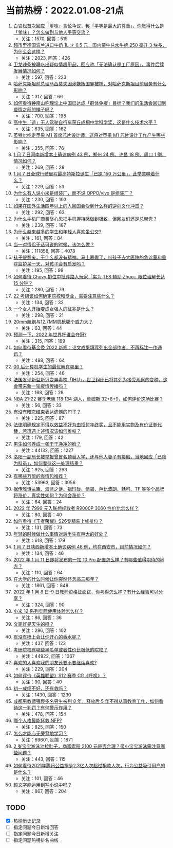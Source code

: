 # 当前热榜：2022.01.08-21点
1. [白岩松首次回应「爹味」言论争议，称「平等是最大的尊重」，你觉得什么是「爹味」？怎么做到与他人平等交流？](https://www.zhihu.com/question/510223842)
    * 关注：1570, 回答：515
2. [超市里德国波兰进口牛奶 1L 才 6.5 元，国内蒙牛兑水牛奶 250 毫升 3 块多，为什么会这样？](https://www.zhihu.com/question/507361929)
    * 关注：2023, 回答：426
3. [卫龙辣条被曝吃出疑似情趣用品，回应称「无法确认是工厂原因」，事件后续发展情况如何？](https://www.zhihu.com/question/510231872)
    * 关注：597, 回答：223
4. [哈萨克斯坦前总理马西莫夫因涉嫌叛国罪被捕，对哈萨克斯坦目前局势有什么影响？](https://www.zhihu.com/question/510479708)
    * 关注：317, 回答：66
5. [如何看待钟南山称理论上中国已达成「群体免疫」目标？我们的生活会回归到疫情之前的样子吗？](https://www.zhihu.com/question/510272554)
    * 关注：700, 回答：198
6. [高中生「造」无人驾驶自行车获丘成桐中学科学奖，这是什么技术水平？](https://www.zhihu.com/question/509817266)
    * 关注：635, 回答：162
7. [英特尔挖走苹果 M1 首席芯片设计师，这将对苹果 M1 芯片设计工作产生哪些影响？](https://www.zhihu.com/question/510268216)
    * 关注：355, 回答：76
8. [1 月 7 日河南新增本土确诊病例 43 例，郑州 24 例、许昌 18 例、周口 1 例，情况如何？](https://www.zhihu.com/question/510437950)
    * 关注：269, 回答：28
9. [1 月 7 日全球行驶里程最高特斯拉诞生「已跑 150 万公里」，此举意味着什么？](https://www.zhihu.com/question/510338045)
    * 关注：229, 回答：53
10. [为什么有人说小米是组装厂，而不说 OPPO/vivo 是组装厂？](https://www.zhihu.com/question/509874886)
    * 关注：230, 回答：103
11. [如果在国外生活四年以上的人回国会受到什么样的逆向文化冲击？](https://www.zhihu.com/question/284124706)
    * 关注：292, 回答：63
12. [为什么手机厂商费尽心思把手机握持感做到极致，但网友们还是总带壳？](https://www.zhihu.com/question/509277375)
    * 关注：239, 回答：167
13. [为什么越来越多的学生和年轻人喜欢坐公交?](https://www.zhihu.com/question/509653623)
    * 关注：161, 回答：84
14. [当一对情侣无话可说的时候，该怎么做？](https://www.zhihu.com/question/280272233)
    * 关注：111858, 回答：4078
15. [孩子很颓废，干什么都没有精神。马上寒假了，带孩子去大医院的急诊室和重症监护呆一天，对孩子会有启发吗？](https://www.zhihu.com/question/509821970)
    * 关注：195, 回答：99
16. [如何看待 Chovy 排位中批评路人玩家「实为 TES 辅助 Zhuo」眼位理解长达 15 分钟？](https://www.zhihu.com/question/510097819)
    * 关注：280, 回答：79
17. [22 考研该如何确定院校和专业，需要注意些什么？](https://www.zhihu.com/question/459908388)
    * 关注：134, 回答：32
18. [一个女人开始变成女强人的征兆是什么？](https://www.zhihu.com/question/507161844)
    * 关注：298, 回答：21
19. [20mm航炮与12.7MM机枪哪个威力大？](https://www.zhihu.com/question/502525596)
    * 关注：63, 回答：44
20. [预测一下，2022 年世界杯谁会夺冠?](https://www.zhihu.com/question/495968276)
    * 关注：315, 回答：199
21. [如何看待基金委 2022 新规：论文成果填写列出全部作者，不再标注一作通讯？](https://www.zhihu.com/question/510413440)
    * 关注：488, 回答：64
22. [00 后计算机学生的最优解在哪里？](https://www.zhihu.com/question/509588859)
    * 关注：254, 回答：46
23. [法国发现新型新冠变异毒株「IHU」，世卫组织已将其列为接受观察的变种，这会带来新一轮疫情传播吗？](https://www.zhihu.com/question/510027895)
    * 关注：168, 回答：28
24. [NBA 21-22 赛季老鹰 118:134 湖人，詹姆斯 32+8+9，如何评价这场比赛？](https://www.zhihu.com/question/510445691)
    * 关注：56, 回答：33
25. [有没有暗恋结束表达遗憾的句子？](https://www.zhihu.com/question/413738519)
    * 关注：225, 回答：87
26. [法律明确规定不得以效益不好为由拒付年终奖，且不能用实物及有价证券代替，若遭遇上述情况该如何维权？](https://www.zhihu.com/question/510118386)
    * 关注：179, 回答：42
27. [男生如何养成一张干干净净的脸？](https://www.zhihu.com/question/277842192)
    * 关注：44132, 回答：1227
28. [洛阳一副局长被举报曾冒名顶替入学，还与他人妻子有接触，当地回应「已降为科员」，如何看待这一处理结果？](https://www.zhihu.com/question/510010997)
    * 关注：925, 回答：293
29. [有哪些万能的表情包推荐？](https://www.zhihu.com/question/310564833)
    * 关注：53963, 回答：3056
30. [据传雅诗兰黛、海蓝之谜、祖玛珑、倩碧、芭比波朗、魅可、TF 等多个品牌将涨价，真实性如何？为何会涨价？](https://www.zhihu.com/question/509921706)
    * 关注：64, 回答：24
31. [2022 年 7999 元入联想拯救者 R9000P 3060 性价比怎么样？](https://www.zhihu.com/question/510198925)
    * 关注：80, 回答：40
32. [如何看待《王者荣耀》S26专精装上线排位？](https://www.zhihu.com/question/510086680)
    * 关注：131, 回答：73
33. [年轻的时候做什么事情对后半生有巨大的好处？](https://www.zhihu.com/question/346513004)
    * 关注：618, 回答：179
34. [1 月 7 日陕西新增本土确诊病例 46 例，均在西安市，目前情况如何？](https://www.zhihu.com/question/510438163)
    * 关注：134, 回答：46
35. [2022 年 1 月 11 日即将发布的一加 10 Pro 配置怎么样？有哪些值得期待的地方？](https://www.zhihu.com/question/500406875)
    * 关注：110, 回答：64
36. [在大学的什么时候让你突然怀念高三那年？](https://www.zhihu.com/question/460846707)
    * 关注：1861, 回答：848
37. [2022 年 1 月 8 日-9 日教师资格证面试，你考得怎么样？有什么经验可以分享？](https://www.zhihu.com/question/510443183)
    * 关注：324, 回答：90
38. [小米 12 系列实际使用体验怎么样？](https://www.zhihu.com/question/508848838)
    * 关注：86, 回答：36
39. [文笔好是天生的吗？](https://www.zhihu.com/question/449176939)
    * 关注：296, 回答：102
40. [有没有喷上会让你开心的香水呢？](https://www.zhihu.com/question/343298164)
    * 关注：437, 回答：123
41. [考研院校有哪些黑名单或者性价比极低的院校？](https://www.zhihu.com/question/280848134)
    * 关注：44922, 回答：1067
42. [喜欢的人喜欢我的朋友还要不要继续喜欢?](https://www.zhihu.com/question/509608434)
    * 关注：229, 回答：204
43. [如何评价《英雄联盟》S12 赛季 CG《呼唤》？](https://www.zhihu.com/question/510404817)
    * 关注：90, 回答：40
44. [初一成绩不好，还有救吗？](https://www.zhihu.com/question/413628218)
    * 关注：1430, 回答：1230
45. [成都男教师猥亵多名男生被判 8 年，释放后 5 年不得从事教育工作，如何看待这一判罚？有何警示作用？](https://www.zhihu.com/question/510298821)
    * 关注：478, 回答：154
46. [哪个人格最能拯救INFP?](https://www.zhihu.com/question/419940273)
    * 关注：825, 回答：150
47. [怎么才能心无旁骛地学习？](https://www.zhihu.com/question/324702775)
    * 关注：69601, 回答：1871
48. [2 岁宝宝游泳池拉肚子，商家索赔 2100 元是否合理？带小宝宝游泳需注意哪些问题？](https://www.zhihu.com/question/509968329)
    * 关注：443, 回答：115
49. [如何看待2021年腾讯公益捐步2.3亿人次超过捐款人次，行为公益吸引用户的是什么？](https://www.zhihu.com/question/510083838)
    * 关注：101, 回答：46
50. [颜文字能运用到写小说中吗？](https://www.zhihu.com/question/34644084)
    * 关注：867, 回答：204
## TODO
* [x] [热榜历史记录](hot_history/AllHot.md)
* [ ] 指定问题今日新增回答
* [ ] 指定问题今日新增关注
* [ ] 指定问题热榜排名曲线
